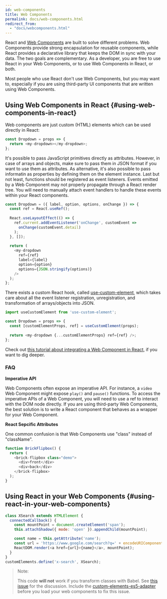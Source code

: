 ```yaml
---
id: web-components
title: Web Components
permalink: docs/web-components.html
redirect_from:
  - "docs/webcomponents.html"
---
```


React and [Web Components](https://developer.mozilla.org/en-US/docs/Web/Web_Components) are built to solve different problems.  Web Components provide strong encapsulation for reusable components, while React provides a declarative library that keeps the DOM in sync with your data. The two goals are complementary. As a developer, you are free to use React in your Web Components, or to use Web Components in React, or both.

Most people who use React don't use Web Components, but you may want to, especially if you are using third-party UI components that are written using Web Components.

## Using Web Components in React {#using-web-components-in-react}

Web components are just custom (HTML) elements which can be used directly in React:

```javascript
const Dropdown = props => {
  return <my-dropdown></my-dropdown>;
};
```

It's possible to pass JavaScript primitives directly as attributes. However, in case of arrays and objects, make sure to pass them in JSON format if you want to use them as attributes. As alternative, it's also possible to pass informatin as properties by defining them on the element instance. Last but not least, functions should be registered as event listeners. Events emitted by a Web Component may not properly propagate through a React render tree. You will need to manually attach event handlers to handle these events within your React components.

```javascript
const Dropdown = ({ label, option, options, onChange }) => {
  const ref = React.useRef();
  
  React.useLayoutEffect(() => {
    ref.current.addEventListener('onChange', customEvent =>
      onChange(customEvent.detail)
    );
  }, []);
  
  return (
    <my-dropdown
      ref={ref}
      label={label}
      option={option}
      options={JSON.stringify(options)}
    />
  );
};
```

There exists a custom React hook, called [use-custom-element](https://github.com/the-road-to-learn-react/use-custom-element), which takes care about all the event listener registration, unregistration, and transformation of arrays/objects into JSON.

```javascript
import useCustomElement from 'use-custom-element';

const Dropdown = props => {
  const [customElementProps, ref] = useCustomElement(props);
  
  return <my-dropdown {...customElementProps} ref={ref} />;
};
```

Check out [this tutorial about integrating a Web Component in React](https://www.robinwieruch.de/react-web-components/), if you want to dig deeper. 

### FAQ

**Imperative API**

Web Components often expose an imperative API. For instance, a `video` Web Component might expose `play()` and `pause()` functions. To access the imperative APIs of a Web Component, you will need to use a ref to interact with the DOM node directly. If you are using third-party Web Components, the best solution is to write a React component that behaves as a wrapper for your Web Component.

**React Sepcific Attributes**

One common confusion is that Web Components use "class" instead of "className".

```javascript
function BrickFlipbox() {
  return (
    <brick-flipbox class="demo">
      <div>front</div>
      <div>back</div>
    </brick-flipbox>
  );
}
```

## Using React in your Web Components {#using-react-in-your-web-components}

```javascript
class XSearch extends HTMLElement {
  connectedCallback() {
    const mountPoint = document.createElement('span');
    this.attachShadow({ mode: 'open' }).appendChild(mountPoint);

    const name = this.getAttribute('name');
    const url = 'https://www.google.com/search?q=' + encodeURIComponent(name);
    ReactDOM.render(<a href={url}>{name}</a>, mountPoint);
  }
}
customElements.define('x-search', XSearch);
```

>Note:
>
>This code **will not** work if you transform classes with Babel. See [this issue](https://github.com/w3c/webcomponents/issues/587) for the discussion.
>Include the [custom-elements-es5-adapter](https://github.com/webcomponents/polyfills/tree/master/packages/webcomponentsjs#custom-elements-es5-adapterjs) before you load your web components to fix this issue.
